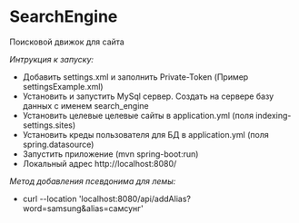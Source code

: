 # SearchEngine
Поисковой движок для сайта

*Интрукция к запуску:* 
- Добавить settings.xml и заполнить Private-Token (Пример settingsExample.xml)
- Установить и запустить MySql сервер. Создать на сервере базу данных с именем search_engine
- Установить целевые целевые сайты в application.yml (поля indexing-settings.sites)
- Установить креды пользователя для БД в application.yml (поля spring.datasource)
- Запустить приложение (mvn spring-boot:run)
- Локальный адрес http://localhost:8080/

*Метод добавления псевдонима для лемы:*
- curl --location 'localhost:8080/api/addAlias?word=samsung&alias=самсунг'